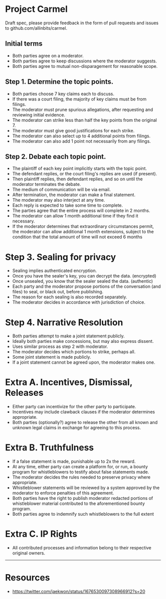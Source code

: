# Project Carmel

Draft spec, please provide feedback in the form of pull requests and issues to github.com/allinbits/carmel.

## Initial terms

 * Both parties agree on a moderator.
 * Both parties agree to keep discussions where the moderator suggests.
 * Both parties agree to mutual non-disparagement for reasonable scope.

## Step 1. Determine the topic points.

 * Both parties choose 7 key claims each to discuss.
 * If there was a court filing, the majority of key claims must be from filings.
 * The moderator must prune spurious allegations, after requesting and reviewing initial evidence.
 * The moderator can strike less than half the key points from the original 7.
 * The moderator must give good justifications for each strike.
 * The moderator can also select up to 4 additional points from filings.
 * The moderator can also add 1 point not necessarily from any filings.

## Step 2. Debate each topic point.

 * The plaintiff of each key point implicitly starts with the topic point.
 * The defendant replies, or the court filing's replies are used (if present).
 * Then plaintiff replies, then defendant replies, and so on until the moderator terminates the debate.
 * The medium of communication will be via email.
 * After termination, the moderator can make a final statement.
 * The moderator may also interject at any time.
 * Each reply is expected to take some time to complete.
 * The parties agree that the entire process will complete in 2 months.
 * The moderator can allow 1 month additional time if they find it necessary.
 * If the moderator determines that extraordinary circumstances permit, the moderator can allow additional 1 month extensions, subject to the condition that the total amount of time will not exceed 6 months

# Step 3. Sealing for privacy

 * Sealing implies authenticated encryption.
 * Once you have the sealer's key, you can decrypt the data. (encrypted)
 * Once unsealed, you know that the sealer sealed the data. (authentic)
 * Each party and the moderator propose portions of the conversation (and files) to seal, or black out, before publishing.
 * The reason for each sealing is also recorded separately.
 * The moderator decides in accordance with jurisdiction of choice.

# Step 4. Narrative Resolution

 * Both parties attempt to make a joint statement publicly.
 * Ideally both parties make concessions, but may also express dissent.
 * Uses similar process as step 2 with moderator.
 * The moderator decides which portions to strike, perhaps all.
 * Some joint statement is made publicly.
 * If a joint statement cannot be agreed upon, the moderator makes one.

# Extra A. Incentives, Dismissal, Releases

 * Either party can incentivize for the other party to participate.
 * Incentives may include clawback clauses if the moderator determines appropriate.
 * Both parties (optionally?) agree to release the other from all known and unknown legal claims in exchange for agreeing to this process.

# Extra B. Truthfulness

 * If a false statement is made, punishable up to 2x the reward.
 * At any time, either party can create a platform for, or run, a bounty
   program for whistleblowers to testify about false statements made.
 * The moderator decides the rules needed to preserve privacy where appropriate.
 * Whistleblower statements will be reviewed by a system approved by the moderator to enforce penalties of this agreement.
 * Both parties have the right to publish moderator redacted portions of
   whistleblower material contributed to the aforementioned bounty program.
 * Both parties agree to indemnify such whistleblowers to the full extent

# Extra C. IP Rights

 * All contributed processes and information belong to their respective original owners.

---------------------------------

# Resources

 * https://twitter.com/jaekwon/status/1676530097308966912?s=20

